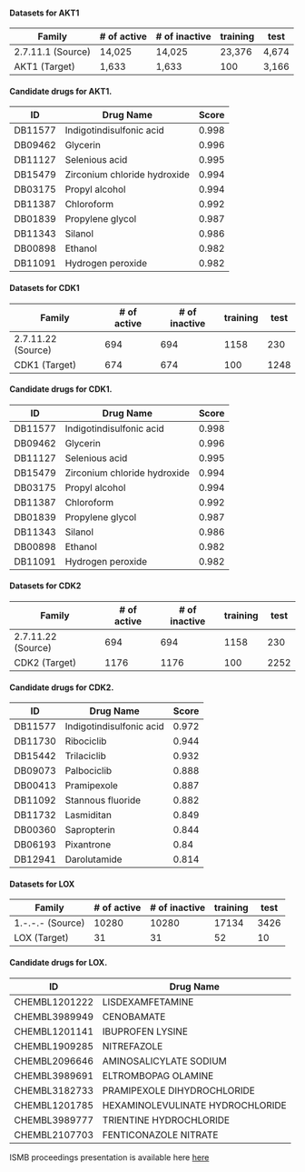#### Datasets for AKT1
| Family            | # of active | # of inactive | training | test  |
|-------------------|-------------|---------------|----------|-------|
| 2.7.11.1 (Source) |      14,025 |        14,025 |   23,376 | 4,674 |
| AKT1 (Target)     |       1,633 |         1,633 |      100 | 3,166 |

#### Candidate drugs for AKT1.
| ID      | Drug Name                    | Score |
|---------|------------------------------|-------|
| DB11577 | Indigotindisulfonic acid     | 0.998 |
| DB09462 | Glycerin                     | 0.996 |
| DB11127 | Selenious acid               | 0.995 |
| DB15479 | Zirconium chloride hydroxide | 0.994 |
| DB03175 | Propyl alcohol               | 0.994 |
| DB11387 | Chloroform                   | 0.992 |
| DB01839 | Propylene glycol             | 0.987 |
| DB11343 | Silanol                      | 0.986 |
| DB00898 | Ethanol                      | 0.982 |
| DB11091 | Hydrogen peroxide            | 0.982 |

#### Datasets for CDK1

| Family             | # of active | # of inactive | training | test |
|--------------------|-------------|---------------|----------|------|
| 2.7.11.22 (Source) | 694         | 694           | 1158     | 230  |
| CDK1 (Target)      | 674         | 674           | 100      | 1248 |

#### Candidate drugs for CDK1.

| ID      | Drug Name                    | Score |
|---------|------------------------------|-------|
| DB11577 | Indigotindisulfonic acid     | 0.998 |
| DB09462 | Glycerin                     | 0.996 |
| DB11127 | Selenious acid               | 0.995 |
| DB15479 | Zirconium chloride hydroxide | 0.994 |
| DB03175 | Propyl alcohol               | 0.994 |
| DB11387 | Chloroform                   | 0.992 |
| DB01839 | Propylene glycol             | 0.987 |
| DB11343 | Silanol                      | 0.986 |
| DB00898 | Ethanol                      | 0.982 |
| DB11091 | Hydrogen peroxide            | 0.982 |

#### Datasets for CDK2
| Family             | # of active | # of inactive | training | test |
|--------------------|-------------|---------------|----------|------|
| 2.7.11.22 (Source) | 694         | 694           | 1158     | 230  |
| CDK2 (Target)      | 1176        | 1176          | 100      | 2252 |

#### Candidate drugs for CDK2.

| ID      | Drug Name                | Score |
|---------|--------------------------|-------|
| DB11577 | Indigotindisulfonic acid | 0.972 |
| DB11730 | Ribociclib               | 0.944 |
| DB15442 | Trilaciclib              | 0.932 |
| DB09073 | Palbociclib              | 0.888 |
| DB00413 | Pramipexole              | 0.887 |
| DB11092 | Stannous fluoride        | 0.882 |
| DB11732 | Lasmiditan               | 0.849 |
| DB00360 | Sapropterin              | 0.844 |
| DB06193 | Pixantrone               |  0.84 |
| DB12941 | Darolutamide             | 0.814 |

#### Datasets for LOX
| Family           | # of active | # of inactive | training | test |
|------------------|-------------|---------------|----------|------|
| 1.-.-.- (Source) | 10280       | 10280         | 17134    | 3426 |
| LOX (Target)     | 31          | 31            | 52       | 10   |

#### Candidate drugs for LOX.

| ID            | Drug Name                        |
|---------------|----------------------------------|
| CHEMBL1201222 | LISDEXAMFETAMINE                 |
| CHEMBL3989949 | CENOBAMATE                       |
| CHEMBL1201141 | IBUPROFEN LYSINE                 |
| CHEMBL1909285 | NITREFAZOLE                      |
| CHEMBL2096646 | AMINOSALICYLATE SODIUM           |
| CHEMBL3989691 | ELTROMBOPAG OLAMINE              |
| CHEMBL3182733 | PRAMIPEXOLE DIHYDROCHLORIDE      |
| CHEMBL1201785 | HEXAMINOLEVULINATE HYDROCHLORIDE |
| CHEMBL3989777 | TRIENTINE HYDROCHLORIDE          |
| CHEMBL2107703 | FENTICONAZOLE NITRATE            |

ISMB proceedings presentation is available here [here](https://drive.google.com/drive/folders/1qoe6JJF38hXkKd8U4sAHJWF_XO-KHWHq?usp=sharing)
